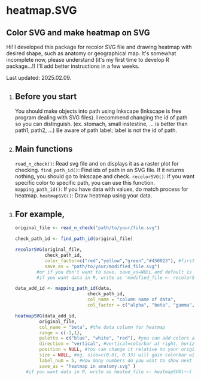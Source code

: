 # heatmap.SVG

Color SVG and make heatmap on SVG
---------------------------------
Hi! I developed this package for recolor SVG file and drawing heatmap with desired shape, such as anatomy or geographical map.
It's somewhat incomplete now, please understand (it's my first time to develop R package...!)
I'll add better instructions in a few weeks.

Last updated: 2025.02.09.

1) Before you start
   ----------------------------------
    You should make objects into path using Inkscape (Inkscape is free program dealing with SVG files).
    I recommend changing the id of path so you can distinguish. (ex. stomach, small instestine, ... is better than path1, path2, ...)
    Be aware of path label; label is not the id of path.

2) Main functions
   ----------------------------------
    `read_n_check()`: Read svg file and on displays it as a raster plot for checking.
    `find_path_id()`: Find ids of path in an SVG file. If it returns nothing, you should go to Inkscape and check.
    `recolorSVG()`: If you want specific color to specific path, you can use this function.
    `mapping_path_id()`: If you have data with values, do match process for heatmap.
    `heatmapSVG()`: Draw heatmap using your data.

3) For example,
   ----------------------------------

    ```R
    original_file <- read_n_check("path/to/your/file.svg")

    check_path_id <- find_path_id(original_file)

    recolorSVG(original_file,
               check_path_id,
               color_factor=c("red","yellow","green","#450023"), #first path in check_path_id will be red, second yellow, ...
               save_as = "path/to/your/modified_file.svg")
            #or if you don't want to save, save_as=NULL and default is NULL.
            #if you want data in R, write as 'modified_file <- recolorSVG(~~)'

    data_add_id <- mapping_path_id(data,
                               check_path_id,
                               col_name = "column name of data",
                               col_factor = c("alpha", "beta", "gamma", "delta")) #first in check_path_id will match with alpha, second with beta, ...

    heatmapSVG(data_add_id,
             original_file,
             col_name = "beta", #the data column for heatmap
             range = c(-1,1),
             palette = c("blue", "white", "red"), #you can add colors as much as you can
             direction = "vertical", #vertical=colorbar at right, horizontal=colorbar at bottom.
             position = NULL, #You can change it relative to your original_file's width and height.
             size = NULL, #eg. size=c(0.01, 0.33) will gain colorbar with 0.01×width and 0.33×height size.
             label_num = 5, #How many numbers do you want to show next to the colorbar.
             save_as = "heatmap in anatomy.svg" )
        #if you want data in R, write as heated_file <- heatmapSVG(~~)
    ```
